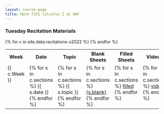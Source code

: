 ```yaml
---
layout: course-page
title: Math F251 Calculus I at UAF
---
```


### Tuesday Recitation Materials

<div class="x-scroll">
<table class="asst-table">
<tr><th>Week</th><th>Date</th><th>Topic</th><th>Blank Sheets</th><th>Filled Sheets</th><th>Videos</th></tr>
{% for c in site.data.recitations-s2022 %}
<tr valign="top">
  <td>
    {{ c.Week }}
 </td>
  <td>
    {% for s in c.sections %}
      {{ s.date }}
    {% endfor %}
 </td>
  <td>
    {% for s in c.sections %}
      {{ s.topic }}
    {% endfor %}
 </td>
  <td>
    {% for s in c.sections %}
      <a href="assets/recitations/Spring2022/{{s.blank}}">{s.blank}</a><br>
    {% endfor %}
 </td>
  <td>
    {% for s in c.sections %}
      <a href="assets/recitations/Spring2022/{{s.filled}}">filled</a><br>
    {% endfor %}
 </td>
  <td>
    {% for s in c.sections %}
      <a href="{{s.video}}">video</a><br>
    {% endfor %}
 </td>
</tr>
{% endfor %}
</table>
</div>
